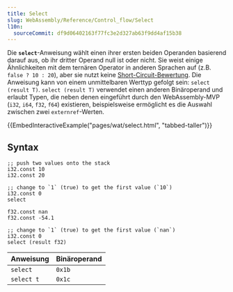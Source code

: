 ```yaml
---
title: Select
slug: WebAssembly/Reference/Control_flow/Select
l10n:
  sourceCommit: df9d06402163f77fc3e2d327ab63f9dd4af15b38
---
```


Die **`select`**-Anweisung wählt einen ihrer ersten beiden Operanden basierend darauf aus, ob ihr dritter Operand null ist oder nicht. Sie weist einige Ähnlichkeiten mit dem ternären Operator in anderen Sprachen auf (z.B. `false ? 10 : 20`), aber sie nutzt keine [Short-Circuit-Bewertung](https://en.wikipedia.org/wiki/Short-circuit_evaluation). Die Anweisung kann von einem unmittelbaren Werttyp gefolgt sein: `select (result T)`. `select (result T)` verwendet einen anderen Binäroperand und erlaubt Typen, die neben denen eingeführt durch den WebAssembly-MVP (`i32`, `i64`, `f32`, `f64`) existieren, beispielsweise ermöglicht es die Auswahl zwischen zwei `externref`-Werten.

{{EmbedInteractiveExample("pages/wat/select.html", "tabbed-taller")}}

## Syntax

```wasm
;; push two values onto the stack
i32.const 10
i32.const 20

;; change to `1` (true) to get the first value (`10`)
i32.const 0
select
```

```plain
f32.const nan
f32.const -54.1

;; change to `1` (true) to get the first value (`nan`)
i32.const 0
select (result f32)
```

| Anweisung  | Binäroperand |
| ---------- | ------------ |
| `select`   | `0x1b`       |
| `select t` | `0x1c`       |
